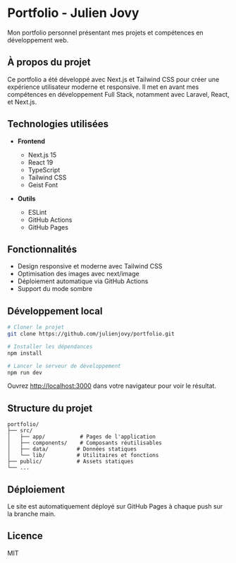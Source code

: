 # Portfolio - Julien Jovy

Mon portfolio personnel présentant mes projets et compétences en développement web.

## À propos du projet

Ce portfolio a été développé avec Next.js et Tailwind CSS pour créer une expérience utilisateur moderne et responsive. Il met en avant mes compétences en développement Full Stack, notamment avec Laravel, React, et Next.js.

## Technologies utilisées

- **Frontend**
  - Next.js 15
  - React 19
  - TypeScript
  - Tailwind CSS
  - Geist Font

- **Outils**
  - ESLint 
  - GitHub Actions 
  - GitHub Pages 

## Fonctionnalités

- Design responsive et moderne avec Tailwind CSS
- Optimisation des images avec next/image 
- Déploiement automatique via GitHub Actions 
- Support du mode sombre 

## Développement local

```bash
# Cloner le projet
git clone https://github.com/julienjovy/portfolio.git

# Installer les dépendances
npm install

# Lancer le serveur de développement
npm run dev
```

Ouvrez [http://localhost:3000](http://localhost:3000) dans votre navigateur pour voir le résultat.

## Structure du projet

```
portfolio/
├── src/
│   ├── app/           # Pages de l'application
│   ├── components/    # Composants réutilisables
│   ├── data/         # Données statiques
│   └── lib/          # Utilitaires et fonctions
├── public/           # Assets statiques
└── ...
```

## Déploiement

Le site est automatiquement déployé sur GitHub Pages à chaque push sur la branche main.

## Licence

MIT
